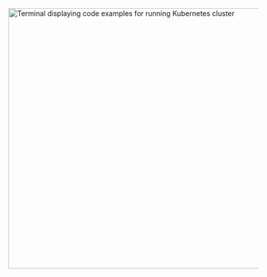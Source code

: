 <link rel='stylesheet' id='main-css' href='https://www.cncf.io/wp-content/themes/cncf-twenty-two/build/styles.min.css?ver=1706591451' media='all' />
<div class="home-terminal">
	<div class="home-terminal__code-block">
		<div class="home-terminal__status-bar">
			<div class="home-terminal__button"></div>
			<div class="home-terminal__button"></div>
			<div class="home-terminal__button"></div>
		</div>
		<div class="home-terminal__window">
			<img width="630" height="525"
				alt="Terminal displaying code examples for running Kubernetes cluster"
				class="home-terminal__image home-terminal__replace"
				loading="lazy"
				src="data:image/png;base64,iVBORw0KGgoAAAANSUhEUgAAAAEAAAABCAQAAAC1HAwCAAAAC0lEQVR42mNkYAAAAAYAAjCB0C8AAAAASUVORK5CYII="
				data-src="https://www.cncf.io/wp-content/themes/cncf-twenty-two/images/terminal.svg" data-reduced-motion-src="https://www.cncf.io/wp-content/themes/cncf-twenty-two/images/terminal-reduced-motion.svg">
			<noscript>
				<img loading="lazy" decoding="async" class="home-terminal__image" width="600" height="525" src="https://www.cncf.io/wp-content/themes/cncf-twenty-two/images/terminal.svg" alt="Terminal displaying code examples for running Kubernetes cluster">
				<style>
				.home-terminal__replace {
					display: none;
				}
				</style>
			</noscript>
		</div>
	</div>
</div>
<script defer src="https://www.cncf.io/wp-content/themes/cncf-twenty-two/source/js/on-demand/home-terminal.js?ver=1706591452" id="home-terminal-js"></script>
